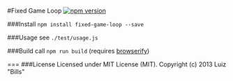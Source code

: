#Fixed Game Loop [![npm version](https://badge.fury.io/js/fixed-game-loop.svg)](http://badge.fury.io/js/fixed-game-loop)

###Install
`npm install fixed-game-loop --save`

###Usage
see `./test/usage.js`

###Build
call `npm run build` (requires [browserify](http://browserify.org/))

===
###License
Licensed under MIT License (MIT). Copyright (c) 2013 Luiz "Bills"

